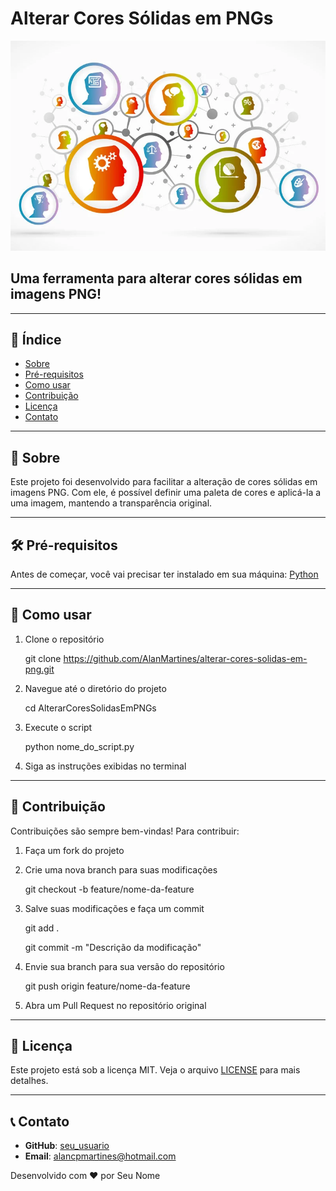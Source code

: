 Alterar Cores Sólidas em PNGs
=============================

![Logo do projeto](./passthru.webp)

Uma ferramenta para alterar cores sólidas em imagens PNG!
---------------------------------------------------------

* * *

📖 Índice
---------

*   [Sobre](#sobre)
*   [Pré-requisitos](#pre-requisitos)
*   [Como usar](#como-usar)
*   [Contribuição](#contribuicao)
*   [Licença](#licenca)
*   [Contato](#contato)

* * *

📜 Sobre
--------

Este projeto foi desenvolvido para facilitar a alteração de cores sólidas em imagens PNG. Com ele, é possível definir uma paleta de cores e aplicá-la a uma imagem, mantendo a transparência original.

* * *

🛠 Pré-requisitos
-----------------

Antes de começar, você vai precisar ter instalado em sua máquina: [Python](https://www.python.org/downloads/)

* * *

🚀 Como usar
------------

1.  Clone o repositório

    git clone https://github.com/AlanMartines/alterar-cores-solidas-em-png.git

3.  Navegue até o diretório do projeto

    cd AlterarCoresSolidasEmPNGs

5.  Execute o script

    python nome_do_script.py

7.  Siga as instruções exibidas no terminal

* * *

🤝 Contribuição
---------------

Contribuições são sempre bem-vindas! Para contribuir:

1.  Faça um fork do projeto
2.  Crie uma nova branch para suas modificações

    git checkout -b feature/nome-da-feature

4.  Salve suas modificações e faça um commit

    git add .

    git commit -m "Descrição da modificação"

7.  Envie sua branch para sua versão do repositório

    git push origin feature/nome-da-feature

9.  Abra um Pull Request no repositório original

* * *

📝 Licença
----------

Este projeto está sob a licença MIT. Veja o arquivo [LICENSE](LICENSE) para mais detalhes.

* * *

📞 Contato
----------

*   **GitHub**: [seu\_usuario](https://github.com/AlanMArtines)
*   **Email**: alancpmartines@hotmail.com

Desenvolvido com ❤️ por Seu Nome